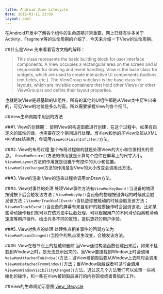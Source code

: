 ```yaml
---
title: Android View Lifecycle
date: 2015-03-11 21:00
layout: post
---
```


在Android开发中了解各个组件的生命周期非常重要，网上已经有许多关于Activity、Fragment等的生命周期的介绍了，今天来介绍一下View的生命周期。

##什么是View
先来看看官方文档的解释：
> This class represents the basic building block for user interface components. A View occupies a rectangular area on the screen and is responsible for drawing and event handling. View is the base class for widgets, which are used to create interactive UI components (buttons, text fields, etc.). The ViewGroup subclass is the base class for layouts, which are invisible containers that hold other Views (or other ViewGroups) and define their layout properties.

也就是说View是最基础的UI组件，所有的其他的UI组件都是从View类中衍生出来的，可见View的地位是多么的高，所以需要掌握View的各个细节。

##View生命周期中用到的方法

###1. View的创建期：
使用View的构造函数进行创建，在这个过程中，如果有自定义的属性的话，也需要在这个期间进行处理。当View和他的子View全部从XML中inflate结束后，会调用`View#onFinishInflate()`方法。

###2. View的布局过程
整个布局过程做的就是处理View的大小和位置相关的信息。
`View#onMesure()`方法的作用就是计算每个控件在屏幕上的尺寸大小。`View#onLayout`方法的作用就是设置所有控件的大小和位置。
`View#onSizeChanged`方法的作用是当View的大小改变会调用此方法。

###3. View的渲染
View的渲染过程会调用onDraw方法。

###4. View对事件的处理
处理View事件方法有`View#onKeyDown()`当设备的物理按键按下后会触发该方法；`View#onKeyUp()`当设备的物理按键弹起的时候就会触发该方法；`View#onTrackballEvent()`当轨迹球被触动的时候会触发该方法；
`View#onTouchEvent()`当设备的屏幕有来自用户的触摸操作时会回调该法，比如某些滑动操作我们就可以在该方法中拦截处理，可以根据用户的不同滑动距离和滑动速度等用户操作，给出许多不同的反馈，提供更好的用户体验。

###5. View对焦点的处理
处理焦点相关事件的回调方法为`View#onFocusChanged()`当控件的焦点发生改变，会触发该方法。

###6. View在根节点上的挂载和删除
当View通过构造函数创建出来后，如果不挂载到Window上时，是无法显示出来的。当View要挂载到Window上时会调用`Veiw#onAttachedToWindow()`方法；当View被销毁后要从Window上去除时会调用`View#onDetachedFromWindow()`方法；当Window隐藏或者可见时会调用`View#onWindowVisibilityChanged()`方法。通过这几个方法我们可以处理一些初始化的操作，和一些在View被销毁后进行的内存回收或者善后的工作。

##View的生命周期示意图
[view_lifecycle](http://blog.tedyin.me/images/view_lifecycle.png)